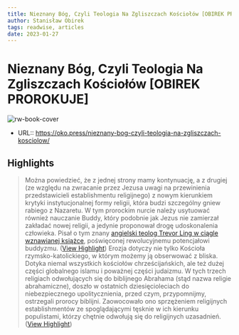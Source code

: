 ```yaml
---
title: Nieznany Bóg, Czyli Teologia Na Zgliszczach Kościołów [OBIREK PROROKUJE]
author: Stanisław Obirek
tags: readwise, articles
date: 2023-01-27
---
```

# Nieznany Bóg, Czyli Teologia Na Zgliszczach Kościołów [OBIREK PROROKUJE]

![rw-book-cover](https://oko.press/app/themes/oko/assets/images/icons/favicon-512x512.png)

- URL:: https://oko.press/nieznany-bog-czyli-teologia-na-zgliszczach-kosciolow/

## Highlights
> Można powiedzieć, że z jednej strony mamy kontynuację, a z drugiej (ze względu na zwracanie przez Jezusa uwagi na przewinienia przedstawicieli establishmentu religijnego) z nowym kierunkiem krytyki instytucjonalnej formy religii, która budzi szczególny gniew rabiego z Nazaretu. W tym prorockim nurcie należy usytuować również nauczanie Buddy, który podobnie jak Jezus nie zamierzał zakładać nowej religii, a jedynie proponował drogę udoskonalenia człowieka. Pisał o tym znany [angielski teolog Trevor Ling w ciągle wznawianej książce](https://www.amazon.com/Buddha-Social-Revolutionary-Potential-Buddhism/dp/1681723190), poświęconej rewolucyjnemu potencjałowi buddyzmu. ([View Highlight](https://read.readwise.io/read/01gqg0wk095cb5yn7wtpnp9xva))
> Erozja dotyczy nie tylko Kościoła rzymsko-katolickiego, w którym możemy ją obserwować z bliska. Dotyka niemal wszystkich kościołów chrześcijańskich, ale też dużej części globalnego islamu i poważnej części judaizmu. W tych trzech religiach odwołujących się do biblijnego Abrahama (stąd nazwa religie abrahamiczne), doszło w ostatnich dziesięcioleciach do niebezpiecznego upolitycznienia, przed czym, przypomnijmy, ostrzegali prorocy biblijni. Zaowocowało ono sprzężeniem religijnych establishmentów ze spoglądającymi tęsknie w ich kierunku populistami, którzy chętnie odwołują się do religijnych uzasadnień. ([View Highlight](https://read.readwise.io/read/01gqg0z9k89713d5tv3d6pyd0q))
